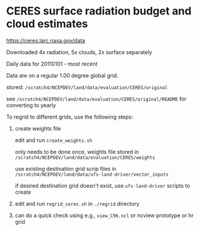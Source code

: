 
# CERES surface radiation budget and cloud estimates

https://ceres.larc.nasa.gov/data

Downloaded 4x radiation, 5x clouds, 2x surface separately

Daily data for 20110101 - most recent

Data are on a regular 1.00 degree global grid.

stored: `/scratch4/NCEPDEV/land/data/evaluation/CERES/original`

see `/scratch4/NCEPDEV/land/data/evaluation/CERES/original/README` for converting to yearly

To regrid to different grids, use the following steps:

1. create weights file

	edit and run `create_weights.sh`
 
 	only needs to be done once, weights file stored in `/scratch4/NCEPDEV/land/data/evaluation/CERES/weights`
	
 	use existing destination grid scrip files in `/scratch4/NCEPDEV/land/data/ufs-land-driver/vector_inputs`
	
	if desired destination grid doesn't exist, use `ufs-land-driver` scripts to create

2. edit and run `regrid_ceres.sh` in `./regrid` directory

3. can do a quick check using e.g., `view_C96.ncl` or ncview prototype or hr grid

